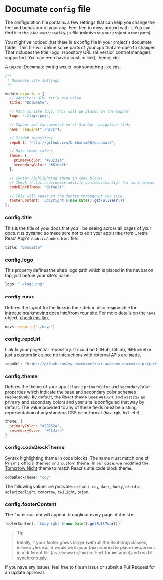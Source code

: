 # Documate `config` file

The configuration file contains a few settings that can help you change the feel and behaviour of your app. Feel free to mess around with it. You can find it in the `/documate/config.js` file (relative to your project's root path).

You might've noticed that there is a config file in your project's documate folder. This file will define some parts of your app that are open to changes. That includes the title, logo, repository URL (all version control managers supported. You can even have a custom link), theme, etc.

A typical Documate config would look something like this:

```javascript
/**
 * Documate site settings
 */

module.exports = {
  // Website's HTML title tag value
  title: "Documate",

  // Path to site logo, this will be placed in the Topbar
  logo: "./logo.png",

  // Topbar and (documentation's) Sidebar navigation links
  navs: require("./navs"),

  // GitHub repository
  repoUrl: "http://github.com/bukharim96/documate",

  // Main theme colors
  theme: {
    primaryColor: "#20232a",
    secondaryColor: "#61dafb"
  },

  // Syntax highlighting theme in code blocks
  // Check [https://documate.netlify.com/docs/config] for more themes
  codeBlockTheme: "default",
  
  // This will apear in the footer throughout the site
  footerContent: `Copyright ${new Date().getFullYear()}`
};

```

### config.title

This is the title of your docs that you'll be seeing across all pages of your docs. It is dynamic so make sure not to edit your app's title from Create React App's `/public/index.html` file.
  
```javascript
title: "Documate"
```

### config.logo

This property defines the site's logo path which is placed in the navbar on top, just before your site's name.

```javascript
logo: "./logo.png"
```

### config.navs

Defines the layout for the links in the sidebar. Also responsible for introducing/removing docs into/from your site. For more details on the `navs` object, [check this link](/docs/navs).

```javascript
navs: require("./navs")
```

### config.repoUrl

Link to your projects's repository. It could be GitHub, GitLab, BitBucket or just a custom link since no interactions with external APIs are made.

```javascript
repoUrl: "https://github.com/my-username/that-awesome-documate-project"
```

### config.theme

Defines the theme of your app. It has a `primaryColor` and `secondaryColor` properties which indicate the base and secondary color schemes respectively. By default, the React theme uses `#61dafb` and `#20232a` as primary and secondary colors and your site is configured that way by default. The value provided to any of these fields must be a string representation of any standard CSS color format (`hex`, `rgb`, `hsl`, etc).

```javascript
theme: {
  primaryColor: "#20232a",
  secondaryColor: "#61dafb"
}
```

### config.codeBlockTheme

Syntax highlighting theme in code blocks. The name must match one of [Prism's](https://prismjs.com/) official themes or a custom theme. In our case, we modified the [Tomorrow Night](https://prismjs.com/index.html?theme=prism-tomorrow) theme to match React's site code block theme. 

```javascript
codeBlockTheme: "coy"
```

The following values are possible: `default`, `coy`, `dark`, `funky`, `okaidia`, `solarizedlight`, `tomorrow`, `twilight`, `prism`.

### config.footerContent

The footer content will appear throughout every page of the site.

```javascript
footerContent: `Copyright ${new Date().getFullYear()}`
```

> Tip
>
> Ideally, if your footer grows larger (with all the Bootstrap classes, inline styles etc) it would be in your
> best interest to place the content in a different file (as `/documate/footer.html` for instance) and read it
> synchronously.
>

If you have any issues, feel free to file an issue or submit a Pull Request for an update approval.
